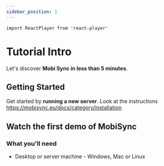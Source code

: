```yaml
---
sidebar_position: 1
---
```

```mdx-code-block
import ReactPlayer from 'react-player'

```
# Tutorial Intro

Let's discover **Mobi Sync in less than 5 minutes**.

## Getting Started

Get started by **running a new server**.
Look at the instructions https://mobisync.eu/docs/category/installation

## Watch the first demo of MobiSync


<ReactPlayer playing controls url='https://youtu.be/kq25EwQDACA' height="600px" width="280px" title="Demo video"/>

### What you'll need

- Desktop or server machine - Windows, Mac or Linux
